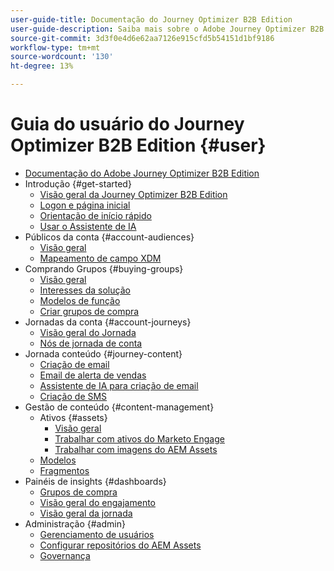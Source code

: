 ```yaml
---
user-guide-title: Documentação do Journey Optimizer B2B Edition
user-guide-description: Saiba mais sobre o Adobe Journey Optimizer B2B Edition e como você pode usá-lo para orquestrar jornadas de conta e de grupo de compras usando a IA gerativa integrada e a automação líder do setor.
source-git-commit: 3d3f0e4d6e62aa7126e915cfd5b54151d1bf9186
workflow-type: tm+mt
source-wordcount: '130'
ht-degree: 13%

---
```



# Guia do usuário do Journey Optimizer B2B Edition {#user}

+ [Documentação do Adobe Journey Optimizer B2B Edition](guide-overview.md)
+ Introdução {#get-started}
   + [Visão geral da Journey Optimizer B2B Edition](about-journey-optimizer-b2b-edition.md)
   + [Logon e página inicial](home-page.md)
   + [Orientação de início rápido](./start/get-started.md)
   + [Usar o Assistente de IA](./start/ai-assistant.md)
+ Públicos da conta {#account-audiences}
   + [Visão geral](./audiences/account-audience-overview.md)
   + [Mapeamento de campo XDM](./data/field-mapping.md)
+ Comprando Grupos {#buying-groups}
   + [Visão geral](./buying-groups/buying-groups-overview.md)
   + [Interesses da solução](./buying-groups/solution-interests.md)
   + [Modelos de função](./buying-groups/buying-groups-role-templates.md)
   + [Criar grupos de compra](./buying-groups/buying-groups-create.md)
+ Jornadas da conta {#account-journeys}
   + [Visão geral do Jornada](./journeys/journey-overview.md)
   + [Nós de jornada de conta](./journeys/journey-nodes.md)
+ Jornada conteúdo {#journey-content}
   + [Criação de email](./content/email-authoring.md)
   + [Email de alerta de vendas](./content/sales-alert-email.md)
   + [Assistente de IA para criação de email](./content/ai-assistant-emails.md)
   + [Criação de SMS](./content/sms-authoring.md)
+ Gestão de conteúdo {#content-management}
   + Ativos {#assets}
      + [Visão geral](./content/assets-overview.md)
      + [Trabalhar com ativos do Marketo Engage](./content/marketo-engage-design-studio.md)
      + [Trabalhar com imagens do AEM Assets](./content/aem-assets.md)
   + [Modelos](./content/email-templates.md)
   + [Fragmentos](./content/fragments.md)
+ Painéis de insights {#dashboards}
   + [Grupos de compra](./dashboards/buying-groups-dashboard.md)
   + [Visão geral do engajamento](./dashboards/engagement-dashboard.md)
   + [Visão geral da jornada](./dashboards/journeys-dashboard.md)
+ Administração {#admin}
   + [Gerenciamento de usuários](./admin/user-management.md)
   + [Configurar repositórios do AEM Assets](./admin/configure-aem-repositories.md)
   + [Governança](./admin/governance.md)
